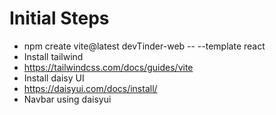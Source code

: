 # Initial Steps

- npm create vite@latest devTinder-web -- --template react
- Install tailwind
- https://tailwindcss.com/docs/guides/vite
- Install daisy UI
- https://daisyui.com/docs/install/
- Navbar using daisyui
